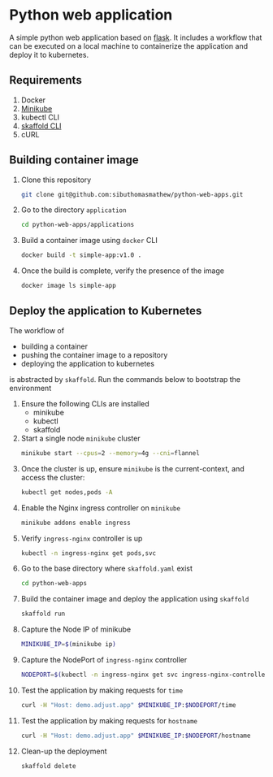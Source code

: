 # Python web application

A simple python web application based on [flask](https://palletsprojects.com/p/flask/). It includes a workflow that can be executed on a local machine to containerize the application and deploy it to kubernetes.

## Requirements

1. Docker
2. [Minikube](https://minikube.sigs.k8s.io)
3. kubectl CLI
4. [skaffold CLI](https://skaffold.dev/docs/install/#standalone-binary)
5. cURL


## Building container image

1. Clone this repository
    ```bash
    git clone git@github.com:sibuthomasmathew/python-web-apps.git
    ```
2. Go to the directory `application` 
    ```bash
    cd python-web-apps/applications
    ```
3. Build a container image using `docker` CLI
    ```bash
    docker build -t simple-app:v1.0 .
    ```
4. Once the build is complete, verify the presence of the image
    ```bash
    docker image ls simple-app
    ```

## Deploy the application to Kubernetes

The workflow of 

- building a container
- pushing the container image to a repository
- deploying the application to kubernetes

is abstracted by `skaffold`. Run the commands below to bootstrap the environment

1. Ensure the following CLIs are installed
    - minikube
    - kubectl
    - skaffold
2. Start a single node `minikube` cluster
    ```bash
    minikube start --cpus=2 --memory=4g --cni=flannel
    ```
3. Once the cluster is up, ensure `minikube` is the current-context, and access the cluster:
    ```bash
    kubectl get nodes,pods -A
    ```
4. Enable the Nginx ingress controller on `minikube`
    ```bash
    minikube addons enable ingress
    ```
5. Verify `ingress-nginx` controller is up
    ```bash
    kubectl -n ingress-nginx get pods,svc
    ```
6. Go to the base directory where `skaffold.yaml` exist
    ```bash
    cd python-web-apps
    ```
7. Build the container image and deploy the application using `skaffold`
    ```bash
    skaffold run
    ```
8. Capture the Node IP of minikube
    ```bash
    MINIKUBE_IP=$(minikube ip)
    ```
9. Capture the NodePort of `ingress-nginx` controller
    ```bash
    NODEPORT=$(kubectl -n ingress-nginx get svc ingress-nginx-controller -o jsonpath={.spec.ports[0].nodePort})
    ```
10. Test the application by making requests for `time`
    ```bash
    curl -H "Host: demo.adjust.app" $MINIKUBE_IP:$NODEPORT/time
    ```
11. Test the application by making requests for `hostname`
    ```bash
    curl -H "Host: demo.adjust.app" $MINIKUBE_IP:$NODEPORT/hostname
    ```
12. Clean-up the deployment
    ```bash
    skaffold delete
    ```
